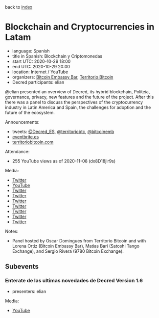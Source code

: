 back to [index](index.md)

# Blockchain and Cryptocurrencies in Latam

- language: Spanish
- title in Spanish: Blockchain y Criptomonedas
- start UTC: 2020-10-29 18:00
- end UTC: 2020-10-29 20:00
- location: Internet / YouTube
- organizers: [Bitcoin Embassy Bar](https://twitter.com/bitcoinemb), [Territorio Bitcoin](https://www.territoriobitcoin.com/)
- Decred participants: elian

\@elian presented an overview of Decred, its hybrid blockchain, Politeia, governance, privacy, new features and the future of the project. After this there was a panel to discuss the perspectives of the cryptocurrency industry in Latin America and Spain, the challenges for adoption and the future of the ecosystem.

Announcements:

- tweets: [@Decred_ES](https://twitter.com/Decred_ES/status/1318371478971318274), [@territoriobtc](https://twitter.com/territoriobtc/status/1321860230188273664), [@bitcoinemb](https://twitter.com/bitcoinemb/status/1316199493096931328)
- [eventbrite.es](https://www.eventbrite.es/e/entradas-blockchain-y-criptomonedas-america-latina-evento-online-124390452191)
- [territoriobitcoin.com](https://www.territoriobitcoin.com/territorio-bitcoin-organiza-un-ciclo-de-conferencias-sobre-blockchain-en-latinoamerica-y-espana/)

Attendance:

- 255 YouTube views as of 2020-11-08 (dx8D18jlr9s)

Media:

- [Twitter](https://twitter.com/territoriobtc/status/1325572568850587649)
- [YouTube](https://www.youtube.com/watch?v=dx8D18jlr9s)
- [Twitter](https://twitter.com/territoriobtc/status/1325094454391402496)
- [Twitter](https://twitter.com/territoriobtc/status/1324729579194380289)
- [Twitter](https://twitter.com/territoriobtc/status/1324623653888208896)
- [Twitter](https://twitter.com/9780bitcoin/status/1322195889432207360)
- [Twitter](https://twitter.com/territoriobtc/status/1322131929026711553)
- [Twitter](https://twitter.com/LOReBitcoin/status/1321882499585351680)
- [Twitter](https://twitter.com/bitcoinemb/status/1321921486450434049)

Notes:

- Panel hosted by Oscar Domingues from Territorio Bitcoin and with Lorena Ortiz (Bitcoin Embassy Bar), Matias Bari (Satoshi Tango Exchange), and Sergio Rivera (9780 Bitcoin Exchange).

## Subevents

### Enterate de las ultimas novedades de Decred Version 1.6

- presenters: elian

Media:

- [YouTube](https://www.youtube.com/watch?v=dx8D18jlr9s&t=23m23s)
